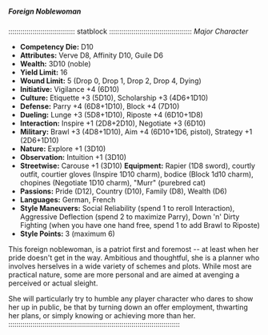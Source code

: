 ##### Foreign Noblewoman

::::::::::::::::::::::::::::::::: statblock :::::::::::::::::::::::::::::::::::::::::
*Major Character*

- **Competency Die:** D10
- **Attributes:** Verve D8, Affinity D10, Guile D6
- **Wealth:** 3D10 (noble)
- **Yield Limit:** 16
- **Wound Limit:** 5 (Drop 0, Drop 1, Drop 2, Drop 4, Dying)
- **Initiative:** Vigilance +4 (6D10)
- **Culture:** Etiquette +3 (5D10), Scholarship +3 (4D6+1D10)
- **Defense:** Parry +4 (6D8+1D10), Block +4 (7D10)
- **Dueling:** Lunge +3 (5D8+1D10), Riposte +4 (6D10+1D8)
- **Interaction:** Inspire +1 (2D8+2D10), Negotiate +3 (6D10)
- **Military:** Brawl +3 (4D8+1D10), Aim +4 (6D10+1D6, pistol), Strategy
+1 (2D6+1D10)
- **Nature:** Explore +1 (3D10)
- **Observation:** Intuition +1 (3D10)
- **Streetwise:** Carouse +1 (3D10)
**Equipment:** Rapier (1D8 sword), courtly outfit, courtier gloves
(Inspire 1D10 charm), bodice (Block 1d10 charm), chopines (Negotiate
1D10 charm), "Murr" (purebred cat)
- **Passions:** Pride (D12), Country (D10), Family (D8), Wealth (D6)
- **Languages:** German, French
- **Style Maneuvers:** Social Reliability (spend 1 to reroll Interaction),
Aggressive Deflection (spend 2 to maximize Parry), Down 'n' Dirty
Fighting (when you have one hand free, spend 1 to add Brawl to Riposte)
- **Style Points:** 3 (maximum 6)

This foreign noblewoman, is a patriot first and foremost -- at least
when her pride doesn't get in the way. Ambitious and thoughtful,
she is a planner who involves herselves in a wide variety of schemes
and plots. While most are practical nature, some are more personal
and are aimed at avenging a perceived or actual sleight. 

She will particularly try to humble any player character who dares to show
her up in public, be that by turning down an offer employment, thwarting
her plans, or simply knowing or achieving more than her.
:::::::::::::::::::::::::::::::::::::::::::::::::::::::::::::::::::::::::::::::::::::
